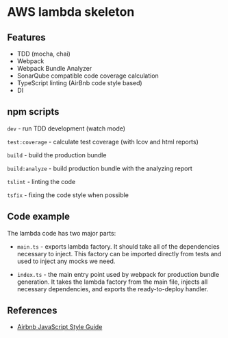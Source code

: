 # AWS lambda skeleton


## Features

* TDD (mocha, chai)
* Webpack
* Webpack Bundle Analyzer
* SonarQube compatible code coverage calculation
* TypeScript linting (AirBnb code style based)
* DI


## npm scripts

`dev` - run TDD development (watch mode)

`test:coverage` - calculate test coverage (with lcov and html reports)

`build` - build the production bundle

`build:analyze` - build production bundle with the analyzing report

`tslint` - linting the code

`tsfix` - fixing the code style when possible


## Code example

The lambda code has two major parts:
* `main.ts` - exports lambda factory. It should take all of the dependencies necessary to inject. This factory can be imported directly from tests and used to inject any mocks we need.

* `index.ts` - the main entry point used by webpack for production bundle generation. It takes the lambda factory from the main file, injects all necessary dependencies, and exports the ready-to-deploy handler.


## References

* [Airbnb JavaScript Style Guide](https://github.com/airbnb/javascript)

